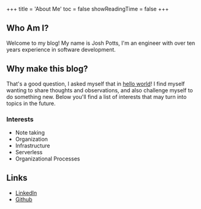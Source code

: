 +++
title = 'About Me'
toc   = false
showReadingTime = false
+++
## Who Am I?

Welcome to my blog! My name is Josh Potts, I'm an engineer with over ten years experience in software development.

## Why make this blog? 

That's a good question, I asked myself that in [hello world](/posts/hello-world)! I find myself wanting to share thoughts and observations, and also challenge myself to do something new. Below you'll find a list of interests that may turn into topics in the future. 

### Interests
- Note taking
- Organization
- Infrastructure
- Serverless
- Organizational Processes


## Links
- [LinkedIn](https://www.linkedin.com/in/josh-potts-tn/)
- [Github](https://github.com/jlpdeveloper)
